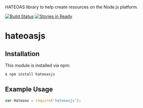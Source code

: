 HATEOAS library to help create resources on the Node.js platform.

[![Build Status](https://travis-ci.org/mikehaas763/hateoasjs.png?branch=master)](https://travis-ci.org/mikehaas763/hateoasjs)
[![Stories in Ready](https://badge.waffle.io/mikehaas763/hateoasjs.png?label=ready)](https://waffle.io/mikehaas763/hateoasjs)
# hateoasjs

## Installation

This module is installed via npm:

``` bash
$ npm install hateoasjs
```

## Example Usage

``` js
var Hateoas = require('hateoasjs');
```
